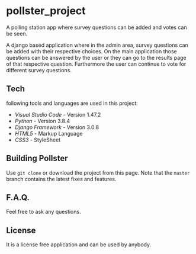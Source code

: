 # pollster_project
A polling station app where survey questions can be added and votes can be seen.

A django based application where in the admin area, survey questions can be added with their respective choices. On the main application 
those questions can be answered by the user or they can go to the results page of that respective question. Furthermore the user can
continue to vote for different survey questions.


## Tech
following tools and languages are used in this project:
* *Visual Studio Code*  - Version 1.47.2
* *Python* - Version 3.8.4
* *Django Framework* - Version 3.0.8
* *HTML5* - Markup Language
* *CSS3* - StyleSheet

## Building Pollster
Use `git clone` or download the project from this page. Note that the `master` branch contains the latest fixes and features.

## F.A.Q.
Feel free to ask any questions.

## License
It is a license free application and can be used by anybody.

